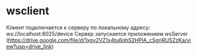 # wsclient
Клиент подключается к серверу по локальному адресу: ws://localhost:8025/device
Сервер запускается приложением wsServer (https://drive.google.com/file/d/1xgv2VZ1x4tu6qhS2HPlA_cSgnRUSZzKa/view?usp=drive_link)

